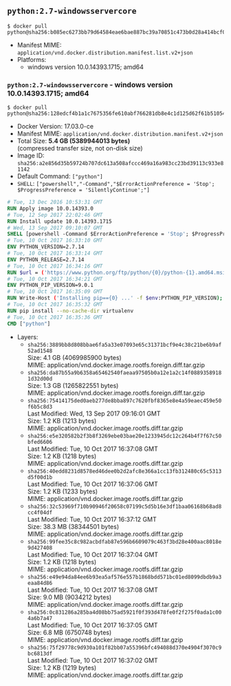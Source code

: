 ## `python:2.7-windowsservercore`

```console
$ docker pull python@sha256:b085ec6273bb79d64584eae6bae887bc39a70851c473b0d28a414bcf067e2cad
```

-	Manifest MIME: `application/vnd.docker.distribution.manifest.list.v2+json`
-	Platforms:
	-	windows version 10.0.14393.1715; amd64

### `python:2.7-windowsservercore` - windows version 10.0.14393.1715; amd64

```console
$ docker pull python@sha256:128edcf4b1a1c7675356fe610abf766281db8e4c1d125d62f61b510545de5558
```

-	Docker Version: 17.03.0-ce
-	Manifest MIME: `application/vnd.docker.distribution.manifest.v2+json`
-	Total Size: **5.4 GB (5389944013 bytes)**  
	(compressed transfer size, not on-disk size)
-	Image ID: `sha256:a2e856d35b59724b707dc613a508afccc469a16a983cc23bd39113c933e81142`
-	Default Command: `["python"]`
-	`SHELL`: `["powershell","-Command","$ErrorActionPreference = 'Stop'; $ProgressPreference = 'SilentlyContinue';"]`

```dockerfile
# Tue, 13 Dec 2016 10:53:31 GMT
RUN Apply image 10.0.14393.0
# Tue, 12 Sep 2017 22:02:46 GMT
RUN Install update 10.0.14393.1715
# Wed, 13 Sep 2017 09:10:07 GMT
SHELL [powershell -Command $ErrorActionPreference = 'Stop'; $ProgressPreference = 'SilentlyContinue';]
# Tue, 10 Oct 2017 16:33:10 GMT
ENV PYTHON_VERSION=2.7.14
# Tue, 10 Oct 2017 16:33:14 GMT
ENV PYTHON_RELEASE=2.7.14
# Tue, 10 Oct 2017 16:34:16 GMT
RUN $url = ('https://www.python.org/ftp/python/{0}/python-{1}.amd64.msi' -f $env:PYTHON_RELEASE, $env:PYTHON_VERSION); 	Write-Host ('Downloading {0} ...' -f $url); 	Invoke-WebRequest -Uri $url -OutFile 'python.msi'; 		Write-Host 'Installing ...'; 	Start-Process msiexec -Wait 		-ArgumentList @( 			'/i', 			'python.msi', 			'/quiet', 			'/qn', 			'TARGETDIR=C:\Python', 			'ALLUSERS=1', 			'ADDLOCAL=DefaultFeature,Extensions,TclTk,Tools,PrependPath' 		); 		$env:PATH = [Environment]::GetEnvironmentVariable('PATH', [EnvironmentVariableTarget]::Machine); 		Write-Host 'Verifying install ...'; 	Write-Host '  python --version'; python --version; 		Write-Host 'Removing ...'; 	Remove-Item python.msi -Force; 		Write-Host 'Complete.';
# Tue, 10 Oct 2017 16:34:21 GMT
ENV PYTHON_PIP_VERSION=9.0.1
# Tue, 10 Oct 2017 16:35:09 GMT
RUN Write-Host ('Installing pip=={0} ...' -f $env:PYTHON_PIP_VERSION); 	[Net.ServicePointManager]::SecurityProtocol = [Net.SecurityProtocolType]::Tls12; 	Invoke-WebRequest -Uri 'https://bootstrap.pypa.io/get-pip.py' -OutFile 'get-pip.py'; 	python get-pip.py 		--disable-pip-version-check 		--no-cache-dir 		('pip=={0}' -f $env:PYTHON_PIP_VERSION) 	; 	Remove-Item get-pip.py -Force; 		Write-Host 'Verifying pip install ...'; 	pip --version; 		Write-Host 'Complete.';
# Tue, 10 Oct 2017 16:35:32 GMT
RUN pip install --no-cache-dir virtualenv
# Tue, 10 Oct 2017 16:35:36 GMT
CMD ["python"]
```

-	Layers:
	-	`sha256:3889bb8d808bbae6fa5a33e07093e65c31371bcf9e4c38c21be6b9af52ad1548`  
		Size: 4.1 GB (4069985900 bytes)  
		MIME: application/vnd.docker.image.rootfs.foreign.diff.tar.gzip
	-	`sha256:da87b55a9b6358a65462540faeaa97505b0a12e1a2c14f08893589181d32d00d`  
		Size: 1.3 GB (1265822551 bytes)  
		MIME: application/vnd.docker.image.rootfs.foreign.diff.tar.gzip
	-	`sha256:75414175ded0aeb277de8bba897c7620fbf8365e8e4a59eaec459e50f6b5c8d3`  
		Last Modified: Wed, 13 Sep 2017 09:16:01 GMT  
		Size: 1.2 KB (1213 bytes)  
		MIME: application/vnd.docker.image.rootfs.diff.tar.gzip
	-	`sha256:e5e320582b2f3b8f3269ebe03bae20e1233945dc12c264b4f7f67c50bfed6606`  
		Last Modified: Tue, 10 Oct 2017 16:37:08 GMT  
		Size: 1.2 KB (1218 bytes)  
		MIME: application/vnd.docker.image.rootfs.diff.tar.gzip
	-	`sha256:40edd8231d8578ed46dee0b2d2afc8e366a1cc13fb312480c65c5313d5f00d1b`  
		Last Modified: Tue, 10 Oct 2017 16:37:06 GMT  
		Size: 1.2 KB (1233 bytes)  
		MIME: application/vnd.docker.image.rootfs.diff.tar.gzip
	-	`sha256:32c53969f710b90946f20658c07199c5d5b16e3df1baa06168b68ad8cc4f04df`  
		Last Modified: Tue, 10 Oct 2017 16:37:12 GMT  
		Size: 38.3 MB (38344501 bytes)  
		MIME: application/vnd.docker.image.rootfs.diff.tar.gzip
	-	`sha256:99fee35c8c982acbdfab87e596b6609079c463f3bd28e400aac8018e9d427408`  
		Last Modified: Tue, 10 Oct 2017 16:37:04 GMT  
		Size: 1.2 KB (1218 bytes)  
		MIME: application/vnd.docker.image.rootfs.diff.tar.gzip
	-	`sha256:e49e94da84ee6b93ea5af576e557b1868bdd571bc01ed8099dbdb9a3eaa84d86`  
		Last Modified: Tue, 10 Oct 2017 16:37:08 GMT  
		Size: 9.0 MB (9034212 bytes)  
		MIME: application/vnd.docker.image.rootfs.diff.tar.gzip
	-	`sha256:0c831286a285ba4d08bb75ad5921f0f393d478fe0f2f275f0ada1c004a6b7a47`  
		Last Modified: Tue, 10 Oct 2017 16:37:05 GMT  
		Size: 6.8 MB (6750748 bytes)  
		MIME: application/vnd.docker.image.rootfs.diff.tar.gzip
	-	`sha256:75f29778c9d930a101f82bb07a55396bfc494088d370e4904f3070c9bc6813df`  
		Last Modified: Tue, 10 Oct 2017 16:37:02 GMT  
		Size: 1.2 KB (1219 bytes)  
		MIME: application/vnd.docker.image.rootfs.diff.tar.gzip
